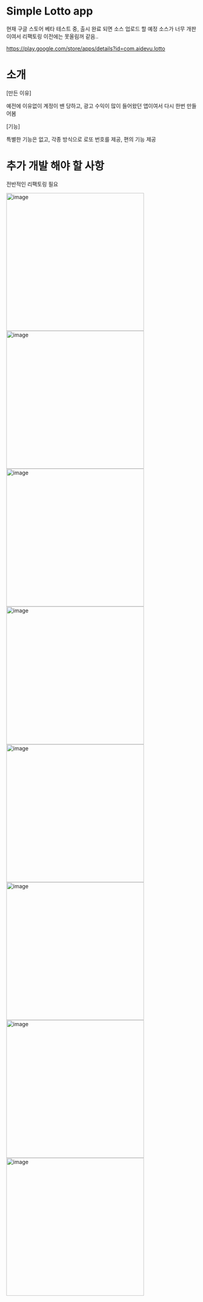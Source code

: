 # Simple Lotto app

현재 구글 스토어 베타 테스트 중, 출시 완료 되면 소스 업로드 할 예정
소스가 너무 개판이여서 리팩토링 이전에는 못올림꺼 같음..

https://play.google.com/store/apps/details?id=com.aidevu.lotto

# 소개

[만든 이유]

예전에 이유없이 계정이 밴 당하고, 광고 수익이 많이 들어왔던 앱이여서 다시 한번 만들어봄


[기능]

특별한 기능은 없고, 각종 방식으로 로또 번호를 제공, 편의 기능 제공


# 추가 개발 해야 할 사항
전반적인 리팩토링 필요


<img width="363" alt="image" src="https://github.com/xenoager/Simple-Lotto/assets/8413641/8c283d51-e514-40f8-8c97-d5de3324a518">
<img width="363" alt="image" src="https://github.com/xenoager/Simple-Lotto/assets/8413641/ef438c43-d14d-4342-af7b-c5ab44f8dfa2">
<img width="363" alt="image" src="https://github.com/xenoager/Simple-Lotto/assets/8413641/2b47390b-8a3b-4680-a7e2-2b195b287a41">
<img width="363" alt="image" src="https://github.com/xenoager/Simple-Lotto/assets/8413641/154dd0be-7a12-424f-a9d9-873b87239098">
<img width="363" alt="image" src="https://github.com/xenoager/Simple-Lotto/assets/8413641/792b3d77-6b36-48b3-989f-51e3f2721782">
<img width="363" alt="image" src="https://github.com/xenoager/Simple-Lotto/assets/8413641/62a2b67b-ba10-4bad-b4c3-c15d71469e85">
<img width="363" alt="image" src="https://github.com/xenoager/Simple-Lotto/assets/8413641/9b31813d-bff2-4b97-a740-0ce67b3b901d">
<img width="363" alt="image" src="https://github.com/xenoager/Simple-Lotto/assets/8413641/bd38e3b2-240f-4d91-ad58-6665ed4e2abe">
